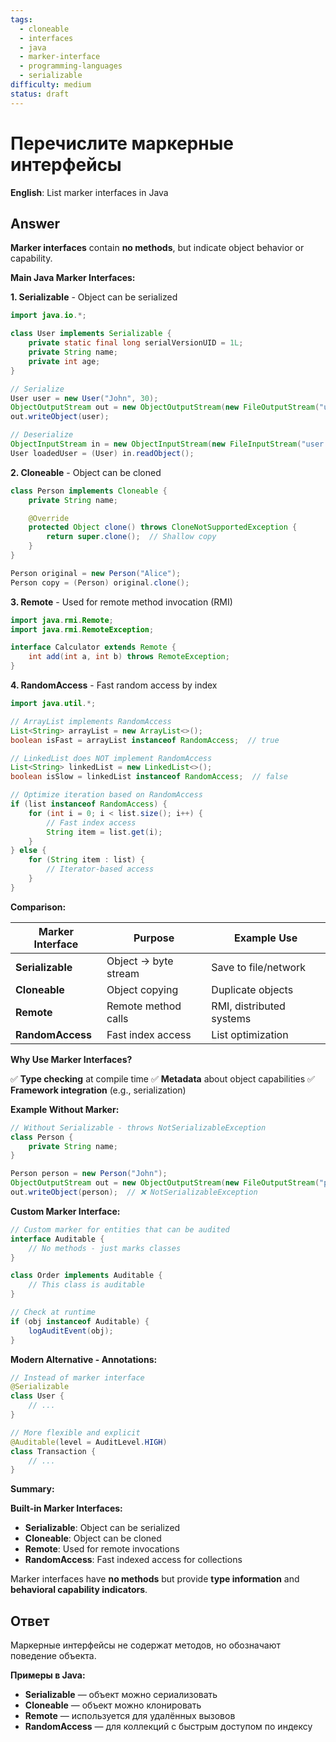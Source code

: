 ```yaml
---
tags:
  - cloneable
  - interfaces
  - java
  - marker-interface
  - programming-languages
  - serializable
difficulty: medium
status: draft
---
```


# Перечислите маркерные интерфейсы

**English**: List marker interfaces in Java

## Answer

**Marker interfaces** contain **no methods**, but indicate object behavior or capability.

**Main Java Marker Interfaces:**

**1. Serializable** - Object can be serialized

```java
import java.io.*;

class User implements Serializable {
    private static final long serialVersionUID = 1L;
    private String name;
    private int age;
}

// Serialize
User user = new User("John", 30);
ObjectOutputStream out = new ObjectOutputStream(new FileOutputStream("user.dat"));
out.writeObject(user);

// Deserialize
ObjectInputStream in = new ObjectInputStream(new FileInputStream("user.dat"));
User loadedUser = (User) in.readObject();
```

**2. Cloneable** - Object can be cloned

```java
class Person implements Cloneable {
    private String name;

    @Override
    protected Object clone() throws CloneNotSupportedException {
        return super.clone();  // Shallow copy
    }
}

Person original = new Person("Alice");
Person copy = (Person) original.clone();
```

**3. Remote** - Used for remote method invocation (RMI)

```java
import java.rmi.Remote;
import java.rmi.RemoteException;

interface Calculator extends Remote {
    int add(int a, int b) throws RemoteException;
}
```

**4. RandomAccess** - Fast random access by index

```java
import java.util.*;

// ArrayList implements RandomAccess
List<String> arrayList = new ArrayList<>();
boolean isFast = arrayList instanceof RandomAccess;  // true

// LinkedList does NOT implement RandomAccess
List<String> linkedList = new LinkedList<>();
boolean isSlow = linkedList instanceof RandomAccess;  // false

// Optimize iteration based on RandomAccess
if (list instanceof RandomAccess) {
    for (int i = 0; i < list.size(); i++) {
        // Fast index access
        String item = list.get(i);
    }
} else {
    for (String item : list) {
        // Iterator-based access
    }
}
```

**Comparison:**

| Marker Interface | Purpose | Example Use |
|-----------------|---------|-------------|
| **Serializable** | Object → byte stream | Save to file/network |
| **Cloneable** | Object copying | Duplicate objects |
| **Remote** | Remote method calls | RMI, distributed systems |
| **RandomAccess** | Fast index access | List optimization |

**Why Use Marker Interfaces?**

✅ **Type checking** at compile time
✅ **Metadata** about object capabilities
✅ **Framework integration** (e.g., serialization)

**Example Without Marker:**

```java
// Without Serializable - throws NotSerializableException
class Person {
    private String name;
}

Person person = new Person("John");
ObjectOutputStream out = new ObjectOutputStream(new FileOutputStream("person.dat"));
out.writeObject(person);  // ❌ NotSerializableException
```

**Custom Marker Interface:**

```java
// Custom marker for entities that can be audited
interface Auditable {
    // No methods - just marks classes
}

class Order implements Auditable {
    // This class is auditable
}

// Check at runtime
if (obj instanceof Auditable) {
    logAuditEvent(obj);
}
```

**Modern Alternative - Annotations:**

```java
// Instead of marker interface
@Serializable
class User {
    // ...
}

// More flexible and explicit
@Auditable(level = AuditLevel.HIGH)
class Transaction {
    // ...
}
```

**Summary:**

**Built-in Marker Interfaces:**
- **Serializable**: Object can be serialized
- **Cloneable**: Object can be cloned
- **Remote**: Used for remote invocations
- **RandomAccess**: Fast indexed access for collections

Marker interfaces have **no methods** but provide **type information** and **behavioral capability indicators**.

## Ответ

Маркерные интерфейсы не содержат методов, но обозначают поведение объекта.

**Примеры в Java:**
- **Serializable** — объект можно сериализовать
- **Cloneable** — объект можно клонировать
- **Remote** — используется для удалённых вызовов
- **RandomAccess** — для коллекций с быстрым доступом по индексу

